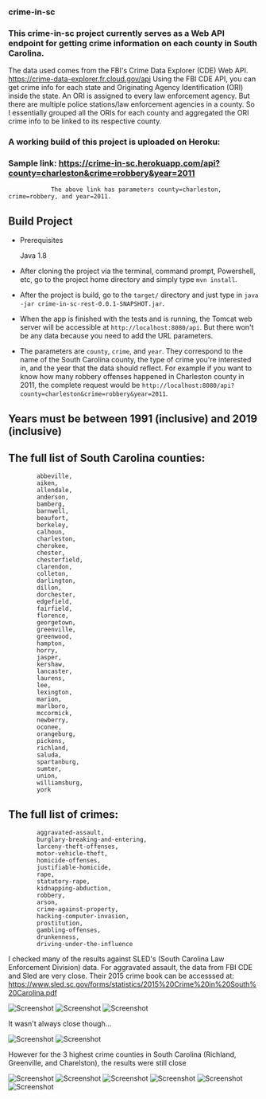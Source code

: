 ### crime-in-sc

### This crime-in-sc project currently serves as a Web API endpoint for getting crime information on each county in South Carolina.
The data used comes from the FBI's Crime Data Explorer (CDE) Web API. https://crime-data-explorer.fr.cloud.gov/api
Using the FBI CDE API, you can get crime info for each state and Originating Agency Identification (ORI) inside the state. An ORI is assigned to 
every law enforcement agency. But there are multiple police stations/law enforcement agencies in a county. So I essentially grouped all the ORIs for each county and aggregated
the ORI crime info to be linked to its respective county. 

### A working build of this project is uploaded on Heroku:

### Sample link: https://crime-in-sc.herokuapp.com/api?county=charleston&crime=robbery&year=2011
                The above link has parameters county=charleston, crime=robbery, and year=2011. 


## Build Project

* Prerequisites 

    Java 1.8

* After cloning the project via the terminal, command prompt, Powershell, etc, go to the project home directory and simply type ```mvn install```. 

* After the project is build, go to the ```target/``` directory and just type in ```java -jar crime-in-sc-rest-0.0.1-SNAPSHOT.jar```. 

* When the app is finished with the tests and is running, the Tomcat web server will be accessible at ```http://localhost:8080/api```. But there won't be any data 
 because you need to add the URL parameters. 
 
 * The parameters are ```county```, ```crime```, and ```year```. They correspond to the name of the South Carolina county, the type of crime you're interested in, and the year that the 
   data should reflect. For example if you want to know how many robbery offenses happened in Charleston county in 2011, the complete request would be 
   ```http://localhost:8080/api?county=charleston&crime=robbery&year=2011```.
   
   
   
 ## Years must be between 1991 (inclusive) and 2019 (inclusive)
   
 ## The full list of South Carolina counties: 
            abbeville,
            aiken,
            allendale,
            anderson,
            bamberg,
            barnwell,
            beaufort,
            berkeley,
            calhoun,
            charleston,
            cherokee,
            chester,
            chesterfield,
            clarendon,
            colleton,
            darlington,
            dillon,
            dorchester,
            edgefield,
            fairfield,
            florence,
            georgetown,
            greenville,
            greenwood,
            hampton,
            horry,
            jasper,
            kershaw,
            lancaster,
            laurens,
            lee,
            lexington,
            marion,
            marlboro,
            mccormick,
            newberry,
            oconee,
            orangeburg,
            pickens,
            richland,
            saluda,
            spartanburg,
            sumter,
            union,
            williamsburg,
            york
            
            
 ## The full list of crimes: 

            aggravated-assault,
            burglary-breaking-and-entering,
            larceny-theft-offenses,
            motor-vehicle-theft,
            homicide-offenses,
            justifiable-homicide,
            rape,
            statutory-rape,
            kidnapping-abduction,
            robbery,
            arson,
            crime-against-property,
            hacking-computer-invasion,
            prostitution,
            gambling-offenses,
            drunkenness,
            driving-under-the-influence
            
 I checked many of the results against SLED's (South Carolina Law Enforcement Division) data. For aggravated assault, the data from FBI CDE and Sled are very close. Their 2015 
crime book can be accesssed at: https://www.sled.sc.gov/forms/statistics/2015%20Crime%20in%20South%20Carolina.pdf

![Screenshot](/images/sled_pic.PNG)
![Screenshot](/images/abbeville.PNG)
![Screenshot](/images/aiken.PNG)

It wasn't always close though...

![Screenshot](/images/darlington_sled.PNG)
![Screenshot](/images/darlington.PNG)

However for the 3 highest crime counties in South Carolina (Richland, Greenville, and Charelston), the results were still close

![Screenshot](/images/richland_sled.PNG)
![Screenshot](/images/richland.PNG)
![Screenshot](/images/greenville_sled.PNG)
![Screenshot](/images/greenville.PNG)
![Screenshot](/images/charleston_sled.PNG)
![Screenshot](/images/charleston.PNG)



